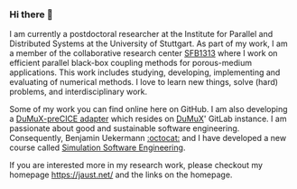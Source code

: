 ### Hi there 👋

I am currently a postdoctoral researcher at the Institute for Parallel and Distributed Systems at the University of Stuttgart. As part of my work, I am a member of the collaborative research center [SFB1313](https://www.sfb1313.uni-stuttgart.de/) where I work on efficient parallel black-box coupling methods for porous-medium applications. This work includes studying, developing, implementing and evaluating of numerical methods. I love to learn new things, solve (hard) problems, and interdisciplinary work.

Some of my work you can find online here on GitHub. I am also developing a [DuMuX-preCICE adapter](https://git.iws.uni-stuttgart.de/dumux-appl/dumux-precice) which resides on [DuMuX](https://dumux.org/)' GitLab instance. I am passionate about good and sustainable software engineering. Consequently, Benjamin Uekermann [:octocat:](https://github.com/uekerman) and I have developed a new course called [Simulation Software Engineering](https://simulation-software-engineering.github.io/homepage/).

If you are interested more in my research work, please checkout my homepage <https://jaust.net/> and the links on the homepage.

<!--
**ajaust/ajaust** is a ✨ _special_ ✨ repository because its `README.md` (this file) appears on your GitHub profile.

Here are some ideas to get you started:

- 🔭 I’m currently working on ...
- 🌱 I’m currently learning ...
- 👯 I’m looking to collaborate on ...
- 🤔 I’m looking for help with ...
- 💬 Ask me about ...
- 📫 How to reach me: ...
- 😄 Pronouns: ...
- ⚡ Fun fact: ...
-->
